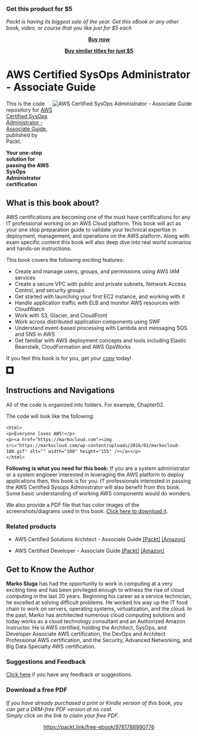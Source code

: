 
### Get this product for $5

<i>Packt is having its biggest sale of the year. Get this eBook or any other book, video, or course that you like just for $5 each</i>


<b><p align='center'>[Buy now](https://packt.link/9781788990776)</p></b>


<b><p align='center'>[Buy similar titles for just $5](https://subscription.packtpub.com/search)</p></b>


# AWS Certified SysOps Administrator - Associate Guide

<a href="https://www.packtpub.com/virtualization-and-cloud/aws-certified-sysops-administrator-associate-guide?utm_source=github&utm_medium=repository&utm_campaign=9781788990776 "><img src="https://d255esdrn735hr.cloudfront.net/sites/default/files/imagecache/ppv4_main_book_cover/9781788990776cover.png" alt="AWS Certified SysOps Administrator - Associate Guide" height="256px" align="right"></a>

This is the code repository for [AWS Certified SysOps Administrator - Associate Guide](https://www.packtpub.com/virtualization-and-cloud/aws-certified-sysops-administrator-associate-guide?utm_source=github&utm_medium=repository&utm_campaign=9781788990776), published by Packt.

**Your one-stop solution for passing the AWS SysOps Administrator certification**

## What is this book about?
AWS certifications are becoming one of the must have certifications for any IT professional working on an AWS Cloud platform. This book will act as your one stop preparation guide to validate your technical expertise in deployment, management, and operations on the AWS platform. Along with exam specific content this book will also deep dive into real world scenarios and hands-on instructions.

This book covers the following exciting features:
* Create and manage users, groups, and permissions using AWS IAM services 
* Create a secure VPC with public and private subnets, Network Access Control, and security groups 
* Get started with launching your first EC2 instance, and working with it 
* Handle application traffic with ELB and monitor AWS resources with CloudWatch 
* Work with S3, Glacier, and CloudFront 
* Work across distributed application components using SWF 
* Understand event-based processing with Lambda and messaging SQS and SNS in AWS 
* Get familiar with AWS deployment concepts and tools including Elastic Beanstalk, CloudFormation and AWS OpsWorks 

If you feel this book is for you, get your [copy](https://www.amazon.com/dp/1788990773) today!

<a href="https://www.packtpub.com/?utm_source=github&utm_medium=banner&utm_campaign=GitHubBanner"><img src="https://raw.githubusercontent.com/PacktPublishing/GitHub/master/GitHub.png" 
alt="https://www.packtpub.com/" border="5" /></a>

## Instructions and Navigations
All of the code is organized into folders. For example, Chapter02.

The code will look like the following:
```
<html>
<p>Everyone loves AWS!</p>
<p><a href="https://markocloud.com"><img src="https://markocloud.com/wp-content/uploads/2016/02/markocloud-180.gif" alt="" width="180" height="155" /></a></p>
</html>
```

**Following is what you need for this book:**
If you are a system administrator or a system engineer interested in leveraging the AWS platform to deploy applications then, this book is for you. IT professionals interested in passing the AWS Certified Sysops Administrator will also benefit from this book. Some basic understanding of working AWS components would do wonders.

We also provide a PDF file that has color images of the screenshots/diagrams used in this book. [Click here to download it](https://www.packtpub.com/sites/default/files/downloads/9781788990776_ColorImages.pdf).

### Related products
* AWS Certified Solutions Architect - Associate Guide [[Packt]](https://www.packtpub.com/virtualization-and-cloud/aws-certified-solution-architect-associate-guide?utm_source=github&utm_medium=repository&utm_campaign=9781789130669) [[Amazon]](https://www.amazon.com/dp/B07CSD4VSD)

* AWS Certified Developer - Associate Guide [[Packt]](https://www.packtpub.com/virtualization-and-cloud/aws-certified-developer-associate-guide?utm_source=github&utm_medium=repository&utm_campaign=9781787125629) [[Amazon]](https://www.amazon.com/dp/1787125629)

## Get to Know the Author
**Marko Sluga**
has had the opportunity to work in computing at a very exciting time and has been privileged enough to witness the rise of cloud computing in the last 20 years. Beginning his career as a service technician, he excelled at solving difficult problems. He worked his way up the IT food chain to work on servers, operating systems, virtualization, and the cloud. In the past, Marko has architected numerous cloud computing solutions and today works as a cloud technology consultant and an Authorized Amazon Instructor. He is AWS certified, holding the Architect, SysOps, and Developer Associate AWS certification, the DevOps and Architect Professional AWS certification, and the Security, Advanced Networking, and Big Data Specialty AWS certification.

### Suggestions and Feedback
[Click here](https://docs.google.com/forms/d/e/1FAIpQLSdy7dATC6QmEL81FIUuymZ0Wy9vH1jHkvpY57OiMeKGqib_Ow/viewform) if you have any feedback or suggestions.
### Download a free PDF

 <i>If you have already purchased a print or Kindle version of this book, you can get a DRM-free PDF version at no cost.<br>Simply click on the link to claim your free PDF.</i>
<p align="center"> <a href="https://packt.link/free-ebook/9781788990776">https://packt.link/free-ebook/9781788990776 </a> </p>